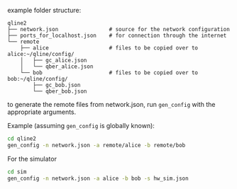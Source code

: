 example folder structure:

```
qline2
├── network.json                # source for the network configuration
├── ports_for_localhost.json    # for connection through the internet
└── remote                      
    ├── alice                   # files to be copied over to alice:~/qline/config/
    │   ├── gc_alice.json
    │   └── qber_alice.json
    └── bob                     # files to be copied over to bob:~/qline/config/
        ├── gc_bob.json
        └── qber_bob.json
```

to generate the remote files from network.json, run `gen_config` with the appropriate arguments. 

Example (assuming `gen_config` is globally known):

```.bash
cd qline2
gen_config -n network.json -a remote/alice -b remote/bob
```


For the simulator

```.bash
cd sim
gen_config -n network.json -a alice -b bob -s hw_sim.json
```


